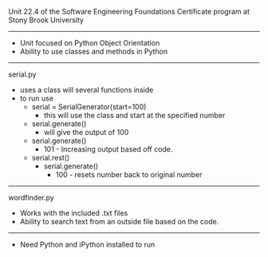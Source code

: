 Unit 22.4 of the Software Engineering Foundations Certificate program at Stony Brook University

__________________________________________________
- Unit focused on Python Object Orientation
- Ability to use classes and methods in Python

__________________________________________________
serial.py
- uses a class will several functions inside
- to run use 
    - serial = SerialGenerator(start=100)
        - this will use the class and start at the specified number
    - serial.generate()
        - will give the output of 100
    - serial.generate()
        - 101 - Increasing output based off code.
    - serial.rest()
        - serial.generate()
            - 100 - resets number back to original number


__________________________________________________
wordfinder.py
- Works with the included .txt files
- Ability to search text from an outside file based on the code.

__________________________________________________
- Need Python and iPython installed to run